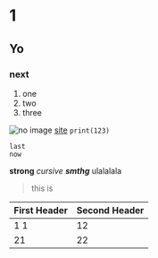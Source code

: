 # 1
## Yo
### next
1. one
2. two
3. three

![no image]()
[site](test)
```print(123)```
```
last
now
```
**strong**
*cursive*
***smthg***
ulalalala


> this is 

First Header | Second Header 
---|---
1 1 | 12
21  | 22                    



